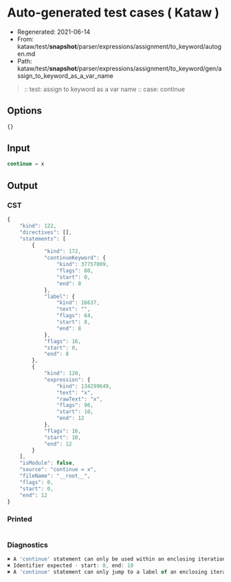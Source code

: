 # Auto-generated test cases ( Kataw )
- Regenerated: 2021-06-14
- From: kataw/test/__snapshot__/parser/expressions/assignment/to_keyword/autogen.md
- Path: kataw/test/__snapshot__/parser/expressions/assignment/to_keyword/gen/assign_to_keyword_as_a_var_name
> :: test: assign to keyword as a var name
> :: case: continue
## Options

`````js
{}
`````
## Input

`````js
continue = x
`````
## Output

### CST

```javascript
{
    "kind": 122,
    "directives": [],
    "statements": [
        {
            "kind": 172,
            "continueKeyword": {
                "kind": 37757009,
                "flags": 80,
                "start": 0,
                "end": 8
            },
            "label": {
                "kind": 16637,
                "text": "",
                "flags": 64,
                "start": 8,
                "end": 8
            },
            "flags": 16,
            "start": 0,
            "end": 8
        },
        {
            "kind": 120,
            "expression": {
                "kind": 134299649,
                "text": "x",
                "rawText": "x",
                "flags": 96,
                "start": 10,
                "end": 12
            },
            "flags": 16,
            "start": 10,
            "end": 12
        }
    ],
    "isModule": false,
    "source": "continue = x",
    "fileName": "__root__",
    "flags": 0,
    "start": 0,
    "end": 12
}
```

### Printed

```javascript

```

### Diagnostics

```javascript
✖ A 'continue' statement can only be used within an enclosing iteration statement. - start: 0, end: 8
✖ Identifier expected - start: 8, end: 10
✖ A 'continue' statement can only jump to a label of an enclosing iteration statement. - start: 0, end: 10

```

